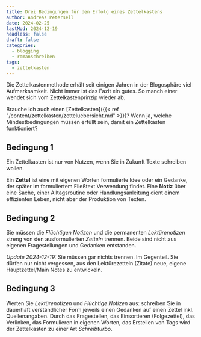 ```yaml
---
title: Drei Bedingungen für den Erfolg eines Zettelkastens
author: Andreas Petersell
date: 2024-02-25
lastMod: 2024-12-19 
headless: false
draft: false
categories:
  - blogging
  - romanschreiben
tags:
  - zettelkasten
---
```

Die Zettelkastenmethode erhält seit einigen Jahren in der Blogosphäre viel Aufmerksamkeit. Nicht immer ist das Fazit ein gutes. So manch einer wendet sich vom Zettelkastenprinzip wieder ab.
<!--more-->

Brauche ich auch einen [Zettelkasten]({{< ref "/content/zettelkasten/zetteluebersicht.md" >}})? Wenn ja, welche Mindestbedingungen müssen erfüllt sein, damit ein Zettelkasten funktioniert?

## Bedingung 1
Ein Zettelkasten ist nur von Nutzen, wenn Sie in Zukunft Texte schreiben wollen.

Ein **Zettel** ist eine mit eigenen Worten formulierte Idee oder ein Gedanke, der später im formuliertem Fließtext Verwendung findet. Eine **Notiz** über eine Sache, einer Alltagsroutine oder Handlungsanleitung dient einem effizienten Leben, nicht aber der Produktion von Texten.

## Bedingung 2
Sie müssen die *Flüchtigen Notizen* und die permanenten *Lektürenotizen* streng von den ausformulierten *Zetteln* trennen. Beide sind nicht aus eigenen Fragestellungen und Gedanken entstanden.

*Update 2024-12-19:* Sie müssen gar nichts trennen. Im Gegenteil. Sie dürfen nur nicht vergessen, aus den Lektürezetteln (Zitate) neue, eigene Hauptzettel/Main Notes zu entwickeln.

## Bedingung 3
Werten Sie *Lektürenotizen* und *Flüchtige Notizen* aus: schreiben Sie in dauerhaft verständlicher Form jeweils einen Gedanken auf einen Zettel inkl. Quellenangaben. Durch das Fragestellen, das Einsortieren (Folgezettel),  das Verlinken, das Formulieren in eigenen Worten, das Erstellen von Tags wird der Zettelkasten zu einer Art *Schreibturbo*.